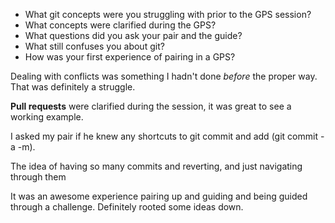 * What git concepts were you struggling with prior to the GPS session?
* What concepts were clarified during the GPS?
* What questions did you ask your pair and the guide?
* What still confuses you about git?
* How was your first experience of pairing in a GPS?

Dealing with conflicts was something I hadn't done *before* the proper way. That was definitely a struggle.

**Pull requests** were clarified during the session, it was great to see a working example.

I asked my pair if he knew any shortcuts to git commit and add (git commit -a -m).

The idea of having so many commits and reverting, and just navigating through them

It was an awesome experience pairing up and guiding and being guided through a challenge. Definitely rooted some ideas down.